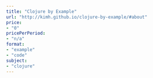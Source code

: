 ```yaml
---
title: "Clojure by Example"
url: "http://kimh.github.io/clojure-by-example/#about"
price: 
- "0"
pricePerPeriod: 
- "n/a"
format: 
- "example"
- "code"
subject: 
- "clojure"
---
```

